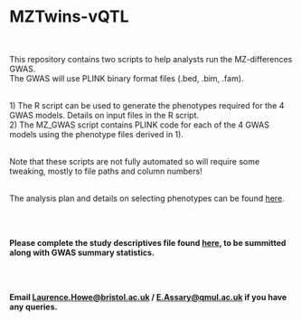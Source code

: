 # MZTwins-vQTL
<br>

This repository contains two scripts to help analysts run the MZ-differences GWAS.
<br>
The GWAS will use PLINK binary format files (.bed, .bim, .fam).

<br>
1) The R script can be used to generate the phenotypes required for the 4 GWAS models. Details on input files in the R script.
<br>
2) The MZ_GWAS script contains PLINK code for each of the 4 GWAS models using the phenotype files derived in 1).
<br>
<br>

Note that these scripts are not fully automated so will require some tweaking, mostly to file paths and column numbers!
<br>
<br>

The analysis plan and details on selecting phenotypes can be found [here](https://uob-my.sharepoint.com/:w:/g/personal/lh14833_bristol_ac_uk/ETjDr5gvZMBPpnV0WSAcTS8BatLUpd4jYM81vaq9l48-Qw).

<br>
<br>

<b> <b> Please complete the study descriptives file found [here](https://uob-my.sharepoint.com/:x:/g/personal/lh14833_bristol_ac_uk/EVmXGuMddR1Kh5H1TOzDZSoBerEDh7n54Cap4hy5a-paLg?e=8hwe1S), to be summitted along with GWAS summary statistics.

<br>
<br>

Email Laurence.Howe@bristol.ac.uk / E.Assary@qmul.ac.uk if you have any queries.
